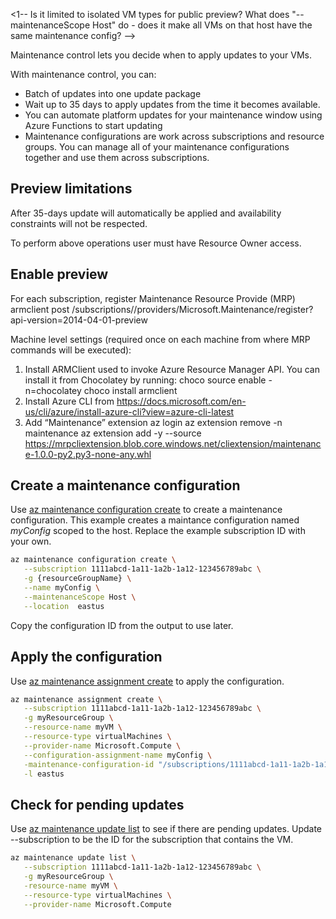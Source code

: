 


<1-- Is it limited to isolated VM types for public preview? What does "--maintenanceScope Host" do - does it make all VMs on that host have the same maintenance config? -->

Maintenance control lets you decide when to apply updates to your VMs.

With maintenance control, you can:
- Batch of updates into one update package 
- Wait up to 35 days to apply updates from the time it becomes available. 
- You can automate platform updates for your maintenance window using Azure Functions to start updating
- Maintenance configurations are work across subscriptions and resource groups. You can manage all of your maintenance configurations together and use them across subscriptions.

## Preview limitations


After 35-days update will automatically be applied and availability constraints will not be respected.

To perform above operations user must have Resource Owner access.


## Enable preview

For each subscription, register Maintenance Resource Provide (MRP) armclient post /subscriptions/<subscription id>/providers/Microsoft.Maintenance/register?api-version=2014-04-01-preview

Machine level settings (required once on each machine from where MRP commands will be executed): 
1. Install ARMClient used to invoke Azure Resource Manager API. You can install it from Chocolatey by running: choco source enable -n=chocolatey choco install armclient
1. Install Azure CLI from https://docs.microsoft.com/en-us/cli/azure/install-azure-cli?view=azure-cli-latest 
1. Add “Maintenance” extension az login az extension remove -n maintenance az extension add -y --source https://mrpcliextension.blob.core.windows.net/cliextension/maintenance-1.0.0-py2.py3-none-any.whl


## Create a maintenance configuration

Use [az maintenance configuration create]() to create a maintenance configuration. This example creates a maintance configuration named *myConfig* scoped to the host. Replace the example subscription ID with your own. 

```bash
az maintenance configuration create \
   --subscription 1111abcd-1a11-1a2b-1a12-123456789abc \
   -g {resourceGroupName} \
   --name myConfig \
   --maintenanceScope Host \
   --location  eastus
```

Copy the configuration ID from the output to use later.

## Apply the configuration

Use [az maintenance assignment create]() to apply the configuration.

```bash
az maintenance assignment create \
   --subscription 1111abcd-1a11-1a2b-1a12-123456789abc \
   -g myResourceGroup \
   --resource-name myVM \
   --resource-type virtualMachines \
   --provider-name Microsoft.Compute \
   --configuration-assignment-name myConfig \
   -maintenance-configuration-id "/subscriptions/1111abcd-1a11-1a2b-1a12-123456789abc/resourcegroups/myResourceGroup/providers/Microsoft.Maintenance/maintenanceConfigura tions/myConfig" \
   -l eastus
```

## Check for pending updates

Use [az maintenance update list]() to see if there are pending updates. Update --subscription to be the ID for the subscription that contains the VM.

```bash
az maintenance update list \
   --subscription 1111abcd-1a11-1a2b-1a12-123456789abc \
   -g myResourceGroup \
   -resource-name myVM \
   --resource-type virtualMachines \
   --provider-name Microsoft.Compute
```





